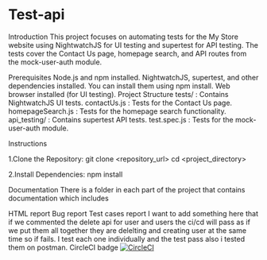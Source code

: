 # Test-api
Introduction This project focuses on automating tests for the My Store website using NightwatchJS for UI testing and supertest for API testing. The tests cover the Contact Us page, homepage search, and API routes from the mock-user-auth module.

Prerequisites Node.js and npm installed. NightwatchJS, supertest, and other dependencies installed. You can install them using npm install. Web browser installed (for UI testing). Project Structure tests/ : Contains NightwatchJS UI tests. contactUs.js : Tests for the Contact Us page. homepageSearch.js : Tests for the homepage search functionality. api_testing/ : Contains supertest API tests. test.spec.js : Tests for the mock-user-auth module.

Instructions

1.Clone the Repository: git clone <repository_url> cd <project_directory>

2.Install Dependencies: npm install

Documentation There is a folder in each part of the project that contains documentation which includes

HTML report
Bug report
Test cases report
I want to add something here that if we commented the delete api for user and users the ci/cd will pass as if we put them all together they are delelting and creating user at the same time so if fails. I test each one individually and the test pass also i tested them on postman.
CircleCI badge
[![CircleCI](https://circleci.com/gh/marinahanyy/Test-api.svg?style=svg)](https://circleci.com/gh/marinahanyy/Test-api)
